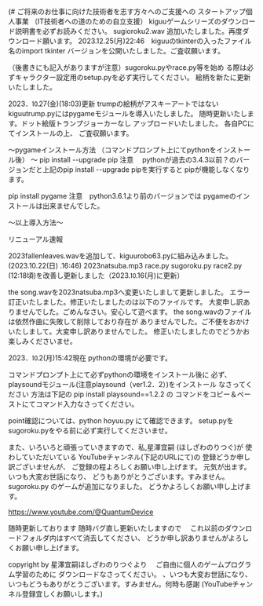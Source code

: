 ﻿(# ご将来のお仕事に向けた技術者を志す方々へのご支援への
スタートアップ個人事業
（IT技術者への道のための自立支援）
 kiguuゲームシリーズのダウンロード説明書を必ずお読みください。
sugioroku2.wav 追加いたしました。再度ダウンロード願います。
2023.12.25(月)22:46　kiguuのtkinterの入ったファイル名のimport
 tkinter バージョンを公開いたしました。ご査収願います。




（後書きにも記入がありますが注意）sugoroku.pyやrace.py等を始め
る際は必ずキャラクター設定用のsetup.pyを必ず実行してください。
絵柄を新たに更新いたしました。

2023．⒑27(金)(18:03)更新
trumpの絵柄がアスキーアートではない
kiguutrump.pyにはpygameモジュールを導入いたしました。
随時更新いたします。ドット絵版トランプジョーカーなし
アップロードいたしました。
各自PCにてインストールの上、
ご査収願います。

～pygameインストール方法
（コマンドプロンプト上にてpythonをインストール後）
～
pip install --upgrade pip 
注意　
pythonが過去の3.4.3以前？のバージョンだと上記のpip install
 --upgrade pipを実行すると pipが機能しなくなります。


pip install pygame 
注意　python3.6.1より前のバージョンでは
pygameのインストールは出来ませんでした。

～以上導入方法～

リニューアル速報　

2023fallenleaves.wavを追加して、kiguurobo63.pyに組み込みました。
(2023.10.22(日) .16:46)
2023natsuba.mp3 race.py sugoroku.py
 race2.py (12:18頃)を改善し更新しました（2023.⒑16(月)に更新）

the song.wavを2023natsuba.mp3へ変更いたしまして更新しました。
エラー訂正いたしました。修正いたしましたのは以下のファイルです。
大変申し訳ありませんでした。ごめんなさい。安心して遊べます。
the song.wavのファイルは依然作曲に失敗して削除しており存在が
ありませんでした。ご不便をおかけいたしまして。大変申し訳ありませんでした。
修正いたしましたのでどうかお楽しみくださいませ。


2023．⒑2(月)15:42現在
pythonの環境が必要です。

コマンドプロンプト上にて必ずpythonの環境をインストール後に
必ず、
playsoundモジュール(注意playsound（ver1.2．2）)をインストール
なさってください
方法は下記の
pip install playsound==1.2.2
の
コマンドをコピー＆ペーストにてコマンド入力なさってください。


point確認については、python hoyuu.py にて確認できます。
setup.pyをsugoroku.pyをやる前に必ず実行してくださいませ。

また、いろいろと頑張っていきますので、私,星澤宜嗣
(ほしざわのりつぐ)が
使わしていただいている YouTubeチャンネル(下記のURLにて)の
登録どうか申し訳ございませんが、
ご登録の程よろしくお願い申し上げます。
元気が出ます。
いつも大変お世話になり、
どうもありがとうございます。すみません。
sugoroku.py のゲームが追加になりました。
どうかよろしくお願い申し上げます。

https://www.youtube.com/@QuantumDevice

随時更新しております
随時バグ直し更新いたしますので　
これ以前のダウンロードフォルダ内はすべて消去してください、
どうか申し訳ありませんがよろしくお願い申し上げます。

copyright by 星澤宜嗣ほしざわのりつぐより　
ご自由に個人のゲームプログラム学習のために
ダウンロードなさってください。
、いつも大変お世話になり、
いつもどうもありがとうございます。すみません。何時も感謝
 (YouTubeチャンネル登録宜しくお願いします。)
